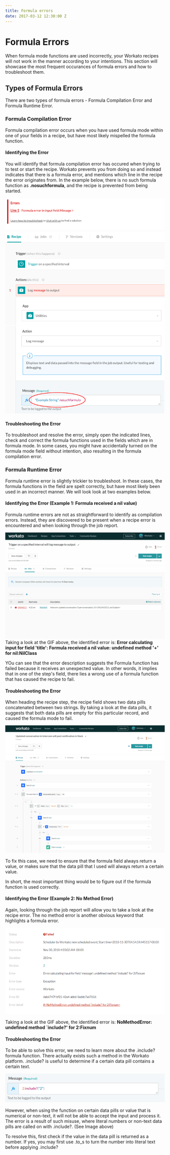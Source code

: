 ```yaml
---
title: Formula errors
date: 2017-03-12 12:30:00 Z
---
```


# Formula Errors
When formula mode functions are used incorrectly, your Workato recipes will not work in the manner according to your intentions.
This section will showcase the most frequent occurances of formula errors and how to troubleshoot them.

## Types of Formula Errors
There are two types of formula errors - Formula Compilation Error and Formula Runtime Error.

### Formula Compilation Error
Formula compilation error occurs when you have used formula mode within one of your fields in a recipe, but have most likely mispelled the formula function.

#### Identifying the Error  
 You will identify that formula compilation error has occured when trying to to test or start the recipe. Workato prevents you from doing so and instead indicates that there is a formula error, and mentions which line in the recipe the error originates from.
In the example below, there is no such formula function as <b>.nosuchformula</b>, and the recipe is prevented from being started.

![Formula Compilation Error](/assets/images/formula-errors/compilation_formula_error.png)
![Formula Compilation Error](/assets/images/formula-errors/compilation2_formula_error.png)

#### Troubleshooting the Error
To troubleshoot and resolve the error, simply open the indicated lines, check and correct the formula functions used in the fields which are in formula mode.
In some cases, you might have accidentally turned on the formula mode field without intention, also resulting in the formula compilation error.

### Formula Runtime Error
Formula runtime error is slightly trickier to troubleshoot. In these cases, the formula functions in the field are spelt correctly, but have most likely been used in an incorrect manner. We will look look at two examples below.

#### Identifying the Error (Example 1: Formula received a nil value)
Formula runtime errors are not as straightforward to identify as compilation errors. Instead, they are discovered to be present when a recipe error is encountered and when looking through the job report.

![Formula Runtime Error](/assets/images/formula-errors/formula_error_gif_1.gif)
Taking a look at the GIF above, the identified error is:
<b> Error calculating input for field 'title': Formula received a nil value: undefined method '+' for nil:NilClass</b>

YOu can see that the error description suggests the Formula function has failed because it receives an unexpected value. In other words, it implies that in one of the step's field, there lies a wrong use of a formula function that has caused the recipe to fail.

#### Troubleshooting the Error

When heading the recipe step, the recipe field shows two data pills concatenated between two strings. By taking a look at the data pills, it suggests that both data pills are empty for this particular record, and caused the formula mode to fail.

![Formula Runtime Error](/assets/images/formula-errors/formula_error_gif_2.gif)

To fix this case, we need to ensure that the formula field always return a value, or makes sure that the data pill that I used will always return a certain value.

In short, the most important thing would be to figure out if the formula function is used correctly.

#### Identifying the Error (Example 2: No Method Error)
Again, looking through the job report will allow you to take a look at the recipe error. The no method error is another obvious keyword that highlights a formula error.

![Formula Error 3](/assets/images/formula-errors/formula_error_3.png)

Taking a look at the GIF above, the identified error is:
<b> NoMethodError: undefined method `include?' for 2:Fixnum</b>

#### Troubleshooting the Error

To be able to solve this error, we need to learn more about the .include? formula function. There actually exists such a method in the Workato platform. .include? is useful to determine if a certain data pill contains a certain text.

![Formula Error 4](/assets/images/formula-errors/formula_error_4.png)

However, when using the function on certain data pills or value that is numerical or non-text, it will not be able to accept the input and process it. The error is a result of such misuse, where literal numbers or non-text data pills are called on with .include?. (See Image above)

To resolve this, first check if the value in the data pill is returned as a number. If yes, you may first use .to_s to turn the number into literal text before applying .include?
